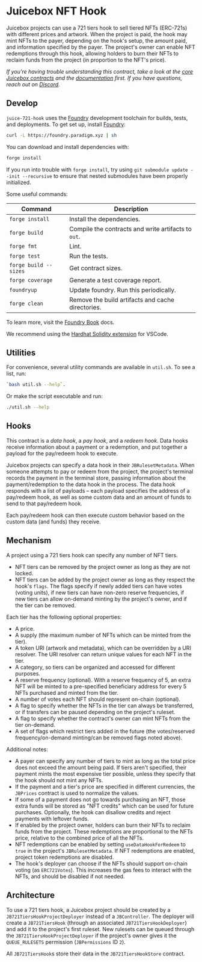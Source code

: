 # Juicebox NFT Hook

Juicebox projects can use a 721 tiers hook to sell tiered NFTs (ERC-721s) with different prices and artwork. When the project is paid, the hook may mint NFTs to the payer, depending on the hook's setup, the amount paid, and information specified by the payer. The project's owner can enable NFT redemptions through this hook, allowing holders to burn their NFTs to reclaim funds from the project (in proportion to the NFT's price).

*If you're having trouble understanding this contract, take a look at the [core Juicebox contracts](https://github.com/bananapus/juice-contracts-v4) and the [documentation](https://docs.juicebox.money/) first. If you have questions, reach out on [Discord](https://discord.com/invite/ErQYmth4dS).*

## Develop

`juice-721-hook` uses the [Foundry](https://github.com/foundry-rs/foundry) development toolchain for builds, tests, and deployments. To get set up, install [Foundry](https://github.com/foundry-rs/foundry):

```bash
curl -L https://foundry.paradigm.xyz | sh
```

You can download and install dependencies with:

```bash
forge install
```

If you run into trouble with `forge install`, try using `git submodule update --init --recursive` to ensure that nested submodules have been properly initialized.

Some useful commands:

| Command               | Description                                         |
| --------------------- | --------------------------------------------------- |
| `forge install`       | Install the dependencies.                           |
| `forge build`         | Compile the contracts and write artifacts to `out`. |
| `forge fmt`           | Lint.                                               |
| `forge test`          | Run the tests.                                      |
| `forge build --sizes` | Get contract sizes.                                 |
| `forge coverage`      | Generate a test coverage report.                    |
| `foundryup`           | Update foundry. Run this periodically.              |
| `forge clean`         | Remove the build artifacts and cache directories.   |

To learn more, visit the [Foundry Book](https://book.getfoundry.sh/) docs.

We recommend using the [Hardhat Solidity extension](https://marketplace.visualstudio.com/items?itemName=NomicFoundation.hardhat-solidity) for VSCode.

## Utilities

For convenience, several utility commands are available in `util.sh`. To see a list, run:

```bash
`bash util.sh --help`.
```

Or make the script executable and run:

```bash
./util.sh --help
```

## Hooks

This contract is a *data hook*, a *pay hook*, and a *redeem hook*. Data hooks receive information about a payment or a redemption, and put together a payload for the pay/redeem hook to execute.

Juicebox projects can specify a data hook in their `JBRulesetMetadata`. When someone attempts to pay or redeem from the project, the project's terminal records the payment in the terminal store, passing information about the payment/redemption to the data hook in the process. The data hook responds with a list of payloads – each payload specifies the address of a pay/redeem hook, as well as some custom data and an amount of funds to send to that pay/redeem hook.

Each pay/redeem hook can then execute custom behavior based on the custom data (and funds) they receive.

## Mechanism

A project using a 721 tiers hook can specify any number of NFT tiers.

- NFT tiers can be removed by the project owner as long as they are not locked.
- NFT tiers can be added by the project owner as long as they respect the hook's `flags`. The flags specify if newly added tiers can have votes (voting units), if new tiers can have non-zero reserve frequencies, if new tiers can allow on-demand minting by the project's owner, and if the tier can be removed.

Each tier has the following optional properties:

- A price.
- A supply (the maximum number of NFTs which can be minted from the tier).
- A token URI (artwork and metadata), which can be overridden by a URI resolver. The URI resolver can return unique values for each NFT in the tier.
- A category, so tiers can be organized and accessed for different purposes.
- A reserve frequency (optional). With a reserve frequency of 5, an extra NFT will be minted to a pre-specified beneficiary address for every 5 NFTs purchased and minted from the tier.
- A number of votes each NFT should represent on-chain (optional).
- A flag to specify whether the NFTs in the tier can always be transferred, or if transfers can be paused depending on the project's ruleset.
- A flag to specify whether the contract's owner can mint NFTs from the tier on-demand.
- A set of flags which restrict tiers added in the future (the votes/reserved frequency/on-demand minting/can be removed flags noted above).

Additional notes:

- A payer can specify any number of tiers to mint as long as the total price does not exceed the amount being paid. If tiers aren't specified, their payment mints the most expensive tier possible, unless they specify that the hook should not mint any NFTs.
- If the payment and a tier's price are specified in different currencies, the `JBPrices` contract is used to normalize the values.
- If some of a payment does not go towards purchasing an NFT, those extra funds will be stored as "NFT credits" which can be used for future purchases. Optionally, the hook can disallow credits and reject payments with leftover funds.
- If enabled by the project owner, holders can burn their NFTs to reclaim funds from the project. These redemptions are proportional to the NFTs price, relative to the combined price of all the NFTs.
- NFT redemptions can be enabled by setting `useDataHookForRedeem` to `true` in the project's `JBRulesetMetadata`. If NFT redemptions are enabled, project token redemptions are disabled.
- The hook's deployer can choose if the NFTs should support on-chain voting (as `ERC721Votes`). This increases the gas fees to interact with the NFTs, and should be disabled if not needed.

## Architecture

To use a 721 tiers hook, a Juicebox project should be created by a `JB721TiersHookProjectDeployer` instead of a `JBController`. The deployer will create a `JB721TiersHook` (through an associated `JB721TiersHookDeployer`) and add it to the project's first ruleset. New rulesets can be queued through the `JB721TiersHookProjectDeployer` if the project's owner gives it the `QUEUE_RULESETS` permission (`JBPermissions` ID `2`).

All `JB721TiersHook`s store their data in the `JB721TiersHookStore` contract.